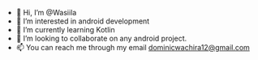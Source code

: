- 👋 Hi, I’m @Wasiila
- 👀 I’m interested in android development
- 🌱 I’m currently learning Kotlin
- 💞️ I’m looking to collaborate on any android project.
- 📫 You can reach me through my email dominicwachira12@gmail.com

<!---
Wasiila/Wasiila is a ✨ special ✨ repository because its `README.md` (this file) appears on your GitHub profile.
You can click the Preview link to take a look at your changes.
--->
